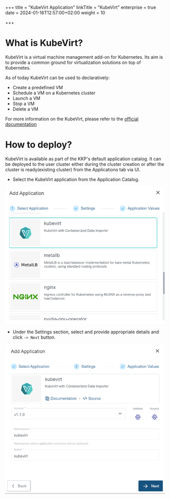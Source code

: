 +++
title = "KubeVirt Application"
linkTitle = "KubeVirt"
enterprise = true
date = 2024-01-16T12:57:00+02:00
weight = 10

+++

# What is KubeVirt?

KubeVirt is a virtual machine management add-on for Kubernetes. Its aim is to provide a common ground for virtualization solutions on top of Kubernetes.

As of today KubeVirt can be used to declaratively:

- Create a predefined VM
- Schedule a VM on a Kubernetes cluster
- Launch a VM
- Stop a VM
- Delete a VM

For more information on the KubeVirt, please refer to the [official documentation](https://kubevirt.io/)

# How to deploy?

KubeVirt is available as part of the KKP's default application catalog.
It can be deployed to the user cluster either during the cluster creation or after the cluster is ready(existing cluster) from the Applications tab via UI.

* Select the KubeVirt application from the Application Catalog.

![Select KubeVirt Application](01-select-application-kubevirt-app.png)

* Under the Settings section, select and provide appropriate details and click `-> Next` button.

![Settings for KubeVirt Application](02-settings-kubevirt-app.png)
